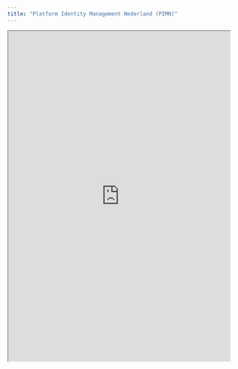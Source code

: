 ```yaml
---
title: "Platform Identity Management Nederland (PIMN)"
---
```



<iframe height="750" width="100%" src="https://ewelton.github.io/ktest/wiki.html#Platform%20Identity%20Management%20Nederland%20(PIMN)"></iframe>
